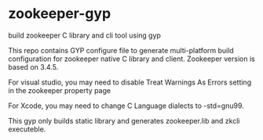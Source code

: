 zookeeper-gyp
=============

build zookeeper C library and cli tool using gyp

This repo contains GYP configure file to generate multi-platform build configuration for zookeeper native C library and client. Zookeeper version is based on 3.4.5.

For visual studio, you may need to disable Treat Warnings As Errors setting in the zookeeper property page

For Xcode, you may need to change C Language dialects to -std=gnu99.

This gyp only builds static library and generates zookeeper.lib and zkcli executeble.

